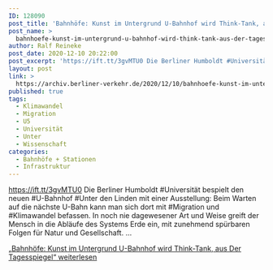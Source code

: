```yaml
---
ID: 128090
post_title: 'Bahnhöfe: Kunst im Untergrund U-Bahnhof wird Think-Tank, aus Der Tagesspiegel'
post_name: >
  bahnhoefe-kunst-im-untergrund-u-bahnhof-wird-think-tank-aus-der-tagesspiegel-2
author: Ralf Reineke
post_date: 2020-12-10 20:22:00
post_excerpt: 'https://ift.tt/3gvMTU0 Die Berliner Humboldt #Universität bespielt den neuen #U-Bahnhof #Unter den Linden mit einer Ausstellung: Beim Warten auf die nächste U-Bahn kann man sich dort mit #Migration und #Klimawandel befassen. In noch nie dagewesener Art...'
layout: post
link: >
  https://archiv.berliner-verkehr.de/2020/12/10/bahnhoefe-kunst-im-untergrund-u-bahnhof-wird-think-tank-aus-der-tagesspiegel-2/
published: true
tags:
  - Klimawandel
  - Migration
  - U5
  - Universität
  - Unter
  - Wissenschaft
categories:
  - Bahnhöfe + Stationen
  - Infrastruktur
---
```

https://ift.tt/3gvMTU0 Die Berliner Humboldt #Universität bespielt den neuen #U-Bahnhof #Unter den Linden mit einer Ausstellung: Beim Warten auf die nächste U-Bahn kann man sich dort mit #Migration und #Klimawandel befassen. In noch nie dagewesener Art und Weise greift der Mensch in die Abläufe des Systems Erde ein, mit zunehmend spürbaren Folgen für Natur und Gesellschaft. … <p class="link-more"><a href="https://archiv.berliner-verkehr.de/2020/12/08/bahnhoefe-kunst-im-untergrund-u-bahnhof-wird-think-tank-aus-der-tagesspiegel/" class="more-link"><span class="screen-reader-text">„Bahnhöfe: Kunst im Untergrund U-Bahnhof wird Think-Tank, aus Der Tagesspiegel“</span> weiterlesen</a></p> 